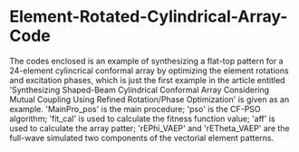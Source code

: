 # Element-Rotated-Cylindrical-Array-Code
The codes enclosed is an example of synthesizing a flat-top pattern for a 24-element cylincrical conformal array by optimizing the element rotations and excitation phases, which is just the first example in the article entitled 'Synthesizing Shaped-Beam Cylindrical Conformal Array Considering Mutual Coupling Using Refined Rotation/Phase Optimization' is given as an example.
'MainPro_pos' is the main procedure; 'pso' is the CF-PSO algorithm; 'fit_cal' is used to calculate the fitness function value; 'aff' is used to calculate the array patter;
'rEPhi_VAEP' and 'rETheta_VAEP' are the full-wave simulated two components of the vectorial element patterns.
